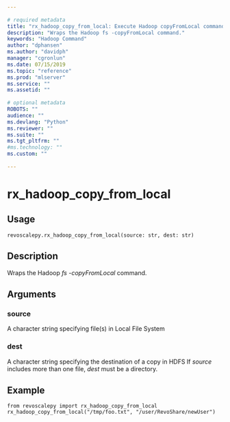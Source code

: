 ```yaml
--- 
 
# required metadata 
title: "rx_hadoop_copy_from_local: Execute Hadoop copyFromLocal commands (revoscalepy)" 
description: "Wraps the Hadoop fs -copyFromLocal command." 
keywords: "Hadoop Command" 
author: "dphansen"
ms.author: "davidph" 
manager: "cgronlun" 
ms.date: 07/15/2019
ms.topic: "reference" 
ms.prod: "mlserver" 
ms.service: "" 
ms.assetid: "" 
 
# optional metadata 
ROBOTS: "" 
audience: "" 
ms.devlang: "Python" 
ms.reviewer: "" 
ms.suite: "" 
ms.tgt_pltfrm: "" 
#ms.technology: "" 
ms.custom: "" 
 
---
```


# rx_hadoop_copy_from_local


 


## Usage



```
revoscalepy.rx_hadoop_copy_from_local(source: str, dest: str)
```





## Description

Wraps the Hadoop *fs -copyFromLocal* command.


## Arguments


### source

A character string specifying file(s) in Local File System


### dest

A character string specifying the destination of a copy in HDFS
If *source* includes more than one file, *dest* must be a directory.


## Example



```
from revoscalepy import rx_hadoop_copy_from_local
rx_hadoop_copy_from_local("/tmp/foo.txt", "/user/RevoShare/newUser")
```

